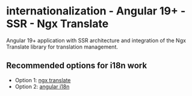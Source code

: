 # internationalization - Angular 19+ - SSR - Ngx Translate

Angular 19+ application with SSR architecture and integration of the Ngx Translate library for translation management.

## Recommended options for i18n work

- Option 1: [ngx translate](https://github.com/ngx-translate/core)
- Option 2: [angular i18n](https://angular.dev/guide/i18n)
